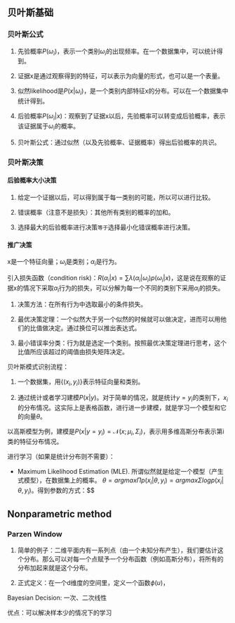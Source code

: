 ## 贝叶斯基础

### 贝叶斯公式

1. 先验概率$P(\omega_i)$，表示一个类别$\omega_i$的出现频率。在一个数据集中，可以统计得到。

2. 证据x是通过观察得到的特征，可以表示为向量的形式，也可以是一个表量。

3. 似然likelihood是$P(x|\omega_i)$，是一个类别内部特征x的分布。可以在一个数据集中统计得到。

4. 后验概率$P(\omega_i|x)$：观察到了证据x以后，先验概率可以转变成后验概率，表示该证据属于$\omega_i$的概率。

5. 贝叶斯公式：通过似然（以及先验概率、证据概率）得出后验概率的共识。

### 贝叶斯决策

#### 后验概率大小决策

1. 给定一个证据以后，可以得到属于每一类别的可能，所以可以进行比较。

2. 错误概率（注意不是损失）：其他所有类别的概率的加和。

3. 选择最大的后验概率进行决策`等于`选择最小化错误概率进行决策。

#### 推广决策

x是一个特征向量；$\omega_i$是类别；$\alpha_i$是行为。

引入损失函数（condition risk)：$R(\alpha_i | x) = \sum \lambda(\alpha_i|\omega_i) p(\omega_i|x)$，这是说在观察的证据x的情况下采取$\alpha_i$行为的损失，可以分解为每一个不同的类别下采用$\alpha_i$的损失。

1. 决策方法：在所有行为中选取最小的条件损失。

2. 最优决策定理：一个似然大于另一个似然的时候就可以做决定，进而可以用他们的比值做决定。通过换位可以推出表达式。

3. 最小错误率分类：行为就是选定一个类别。按照最优决策定理进行思考，这个比值所应该超过的阈值由损失矩阵决定。



贝叶斯模式识别流程：

1. 一个数据集，用$\{(x_i, y_i)\}$表示特征向量和类别。

2. 通过统计或者学习建模$P(x | y)$。对于简单的情况，就是统计$y = y_i$的类别下，$x_i$的分布情况。这实际上是表格函数，进行进一步建模，就是学习一个模型和它的向量$\theta$。

以高斯模型为例，建模是$P(x | y = y_i) = \mathcal{N}(x; \mu_i, \Sigma_i)$，表示用多维高斯分布表示第i类的特征分布情况。

进行学习（如果是统计分布则不需要）：

* Maximum Likelihood Estimation (MLE). 所谓似然就是给定一个模型（产生式模型），在数据集上的概率。 $\theta = argmax \Pi p( x_i | \theta, y_i) = argmax \Sigma log p( x_i | \theta, y_i)$。得到参数的方式：$\$



## Nonparametric method

### Parzen Window

1. 简单的例子：二维平面内有一系列点（由一个未知分布产生），我们要估计这个分布。那么可以对每一个点赋予一个分布函数（例如高斯分布），将所有的分布加起来就是这个分布。

2. 正式定义：在一个d维度的空间里，定义一个函数$\phi(u)$，

Bayesian Decision: 一次、二次线性

优点：可以解决样本少的情况下的学习